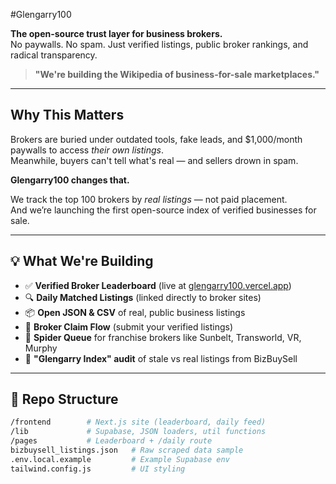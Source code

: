 #Glengarry100

**The open-source trust layer for business brokers.**  
No paywalls. No spam. Just verified listings, public broker rankings, and radical transparency.

> **"We're building the Wikipedia of business-for-sale marketplaces."**

---

## Why This Matters

Brokers are buried under outdated tools, fake leads, and $1,000/month paywalls to access *their own listings*.  
Meanwhile, buyers can't tell what's real — and sellers drown in spam.

**Glengarry100 changes that.**

We track the top 100 brokers by *real listings* — not paid placement.  
And we’re launching the first open-source index of verified businesses for sale.

---

## 💡 What We're Building

- ✅ **Verified Broker Leaderboard** (live at [glengarry100.vercel.app](https://glengarry100.vercel.app))  
- 🔍 **Daily Matched Listings** (linked directly to broker sites)  
- 📦 **Open JSON & CSV** of real, public business listings  
- 🔐 **Broker Claim Flow** (submit your verified listings)  
- 🔌 **Spider Queue** for franchise brokers like Sunbelt, Transworld, VR, Murphy  
- 🧼 **"Glengarry Index" audit** of stale vs real listings from BizBuySell

---

## 🧱 Repo Structure

```bash
/frontend        # Next.js site (leaderboard, daily feed)
/lib             # Supabase, JSON loaders, util functions
/pages           # Leaderboard + /daily route
bizbuysell_listings.json   # Raw scraped data sample
.env.local.example         # Example Supabase env
tailwind.config.js         # UI styling
